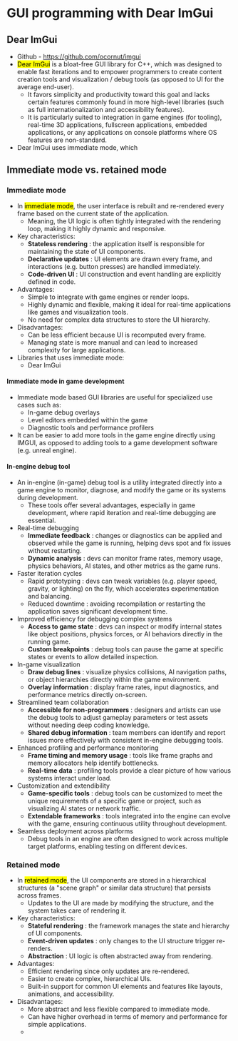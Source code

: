 # GUI programming with Dear ImGui
## Dear ImGui
- Github - https://github.com/ocornut/imgui
- <mark class="hltr-trippy">Dear ImGui</mark> is a bloat-free GUI library for C++, which was designed to enable fast iterations and to empower programmers to create content creation tools and visualization / debug tools (as opposed to UI for the average end-user).
	- It favors simplicity and productivity toward this goal and lacks certain features commonly found in more high-level libraries (such as full internationalization and accessibility features).
	- It is particularly suited to integration in game engines (for tooling), real-time 3D applications, fullscreen applications, embedded applications, or any applications on console platforms where OS features are non-standard.
- Dear ImGui uses immediate mode, which 

## Immediate mode vs. retained mode
### Immediate mode
- In <mark class="hltr-trippy">immediate mode</mark>, the user interface is rebuilt and re-rendered every frame based on the current state of the application.
	- Meaning, the UI logic is often tightly integrated with the rendering loop, making it highly dynamic and responsive.
- Key characteristics:
	- **Stateless rendering** : the application itself is responsible for maintaining the state of UI components.
	- **Declarative updates** : UI elements are drawn every frame, and interactions (e.g. button presses) are handled immediately.
	- **Code-driven UI** : UI construction and event handling are explicitly defined in code.
- Advantages:
	- Simple to integrate with game engines or render loops.
	- Highly dynamic and flexible, making it ideal for real-time applications like games and visualization tools.
	- No need for complex data structures to store the UI hierarchy.
- Disadvantages:
	- Can be less efficient because UI is recomputed every frame.
	- Managing state is more manual and can lead to increased complexity for large applications.
- Libraries that uses immediate mode:
	- Dear ImGui

#### Immediate mode in game development
- Immediate mode based GUI libraries are useful for specialized use cases such as:
	- In-game debug overlays
	- Level editors embedded within the game
	- Diagnostic tools and performance profilers
- It can be easier to add more tools in the game engine directly using IMGUI, as opposed to adding tools to a game development software (e.g. unreal engine).

#### In-engine debug tool
- An in-engine (in-game) debug tool is a utility integrated directly into a game engine to monitor, diagnose, and modify the game or its systems during development.
	- These tools offer several advantages, especially in game development, where rapid iteration and real-time debugging are essential.
- Real-time debugging
	- **Immediate feedback** : changes or diagnostics can be applied and observed while the game is running, helping devs spot and fix issues without restarting.
	- **Dynamic analysis** : devs can monitor frame rates, memory usage, physics behaviors, AI states, and other metrics as the game runs.
- Faster iteration cycles
	- Rapid prototyping : devs can tweak variables (e.g. player speed, gravity, or lighting) on the fly, which accelerates experimentation and balancing.
	- Reduced downtime : avoiding recompilation or restarting the application saves significant development time.
- Improved efficiency for debugging complex systems
	- **Access to game state** : devs can inspect or modify internal states like object positions, physics forces, or AI behaviors directly in the running game.
	- **Custom breakpoints** : debug tools can pause the game at specific states or events to allow detailed inspection.
- In-game visualization
	- **Draw debug lines** : visualize physics collisions, AI navigation paths, or object hierarchies directly within the game environment.
	- **Overlay information** : display frame rates, input diagnostics, and performance metrics directly on-screen.
- Streamlined team collaboration
	- **Accessible for non-programmers** : designers and artists can use the debug tools to adjust gameplay parameters or test assets without needing deep coding knowledge.
	- **Shared debug information** : team members can identify and report issues more effectively with consistent in-engine debugging tools.
- Enhanced profiling and performance monitoring
	- **Frame timing and memory usage** : tools like frame graphs and memory allocators help identify bottlenecks.
	- **Real-time data** : profiling tools provide a clear picture of how various systems interact under load.
- Customization and extendibility
	- **Game-specific tools** : debug tools can be customized to meet the unique requirements of a specific game or project, such as visualizing AI states or network traffic.
	- **Extendable frameworks** : tools integrated into the engine can evolve with the game, ensuring continuous utility throughout development.
- Seamless deployment across platforms
	- Debug tools in an engine are often designed to work across multiple target platforms, enabling testing on different devices.


### Retained mode
- In <mark class="hltr-trippy">retained mode</mark>, the UI components are stored in a hierarchical structures (a "scene graph" or similar data structure) that persists across frames.
	- Updates to the UI are made by modifying the structure, and the system takes care of rendering it.
- Key characteristics:
	- **Stateful rendering** : the framework manages the state and hierarchy of UI components.
	- **Event-driven updates** : only changes to the UI structure trigger re-renders.
	- **Abstraction** : UI logic is often abstracted away from rendering.
- Advantages:
	- Efficient rendering since only updates are re-rendered.
	- Easier to create complex, hierarchical UIs.
	- Built-in support for common UI elements and features like layouts, animations, and accessibility.
- Disadvantages:
	- More abstract and less flexible compared to immediate mode.
	- Can have higher overhead in terms of memory and performance for simple applications.
	- 